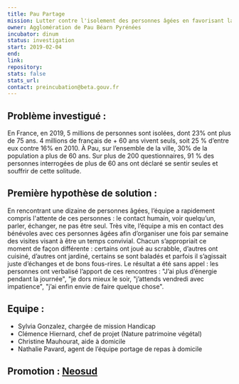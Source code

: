 ```yaml
---
title: Pau Partage
mission: Lutter contre l'isolement des personnes âgées en favorisant la rencontre avec des bénévoles
owner: Agglomération de Pau Béarn Pyrénées
incubator: dinum
status: investigation
start: 2019-02-04
end: 
link:
repository: 
stats: false 
stats_url: 
contact: preincubation@beta.gouv.fr
---
```


## Problème investigué :
En France, en 2019, 5 millions de personnes sont isolées, dont 23% ont plus de 75 ans.
4 millions de français de + 60 ans vivent seuls, soit 25 % d’entre eux contre 16% en 2010.
À Pau, sur l’ensemble de la ville, 30% de la population a plus de 60 ans.
Sur plus de 200 questionnaires, 91 % des personnes interrogées de plus de 60 ans ont déclaré se sentir seules et souffrir de cette solitude.

## Première hypothèse de solution : 
En rencontrant une dizaine de personnes âgées, l’équipe a rapidement compris l'attente de ces personnes : le contact humain, voir quelqu’un, parler, échanger, ne pas être seul.
Très vite, l’équipe a mis en contact des bénévoles avec ces personnes âgées afin d’organiser une fois par semaine des visites visant à être un temps convivial.
Chacun s’appropriait ce moment de façon différente : certains ont joué au scrabble, d’autres ont cuisiné, d’autres ont jardiné, certains se sont baladés et parfois il s’agissait juste d’échanges et de bons fous-rires.
Le résultat a été sans appel : les personnes ont verbalisé l’apport de ces rencontres : "J’ai plus d’énergie pendant la journée", "je dors mieux le soir, "j’attends vendredi avec impatience", "j’ai enfin envie de faire quelque chose".

## Equipe : 
- Sylvia Gonzalez, chargée de mission Handicap
- Clémence Hiernard, chef de projet (Nature patrimoine végétal)
- Christine Mauhourat, aide à domicile
- Nathalie Pavard, agent de l’équipe portage de repas à domicile

## Promotion : <a href="https://beta.gouv.fr/preincubation/promotion/01-neosud.html">Neosud</a>
